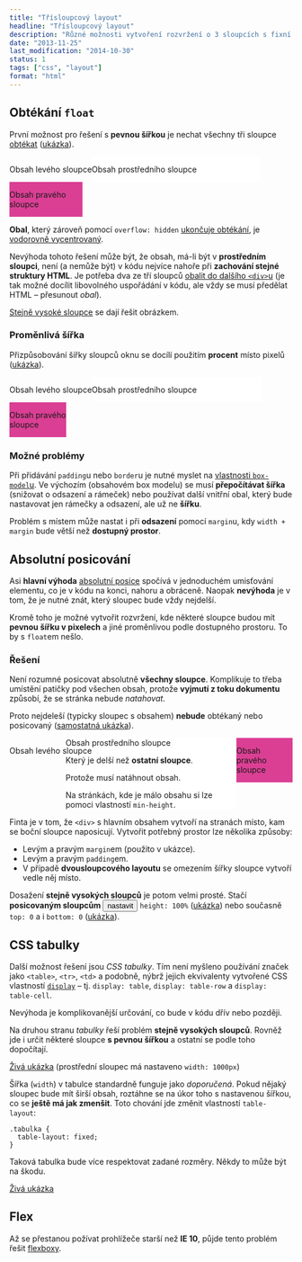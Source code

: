 ```yaml
---
title: "Třísloupcový layout"
headline: "Třísloupcový layout"
description: "Různé možnosti vytvoření rozvržení o 3 sloupcích s fixní i proměnnou šířkou."
date: "2013-11-25"
last_modification: "2014-10-30"
status: 1
tags: ["css", "layout"]
format: "html"
---
```


<h2 id="float">Obtékání <code>float</code></h2>
<p>První možnost pro řešení s <b>pevnou šířkou</b> je nechat všechny tři sloupce <a href="/float">obtékat</a> (<a href="http://kod.djpw.cz/zet-">ukázka</a>).</p>

<div class="live">
  <style>
    .fixni-obal {width: 560px; margin: auto; overflow: hidden}
    .fixni-obal .sloupec {float: left}
    
    .fixni-obal .levy {width: 130px; background: #1081DD;}
    .fixni-obal .pravy {width: 130px; background: #DA3F94;}
    .fixni-obal .stred {width: 300px; background: #fff;} /* 560 - 130 - 130 */
  </style>
  <div class="fixni-obal">
    <div class="sloupec levy">
      <p>Obsah levého sloupce</p>
    </div>
    <div class="sloupec stred">
      <p>Obsah prostředního sloupce</p>
    </div>
    <div class="sloupec pravy">
      <p>Obsah pravého sloupce</p>
    </div>
  </div>
</div>

<p><b>Obal</b>, který zároveň pomocí <code>overflow: hidden</code> <a href="/float#overflow">ukončuje obtékání</a>, je <a href="/centrovani#margin-auto">vodorovně vycentrovaný</a>.</p>

<p>Nevýhoda tohoto řešení může být, že obsah, má-li být v <b>prostředním sloupci</b>, není (a nemůže být) v kódu nejvíce nahoře při <b>zachování stejné struktury HTML</b>. Je potřeba dva ze tří sloupců <a href="http://kod.djpw.cz/nkt">obalit do dalšího <code>&lt;div></code>u</a> (je tak možné docílit libovolného uspořádání v kódu, ale vždy se musí předělat HTML – přesunout <i>obal</i>).</p>

<p><a href="/stejne-vysoke-sloupce">Stejně vysoké sloupce</a> se dají řešit obrázkem.</p>

<h3 id="procenta">Proměnlivá šířka</h3>
<p>Přizpůsobování šířky sloupců oknu se docílí použitím <b>procent</b> místo pixelů (<a href="http://kod.djpw.cz/bft">ukázka</a>).</p>

<div class="live">
  <style>
    .obal {width: 100%; overflow: hidden}
    .obal .sloupec {float: left}
    
    .obal .levy {width: 20%; background: #1081DD;}
    .obal .pravy {width: 20%; background: #DA3F94;}
    .obal .stred {width: 60%; background: #fff;} /* 100% - 20% - 20% */
  </style>
  <div class="obal">
    <div class="sloupec levy">
      <p>Obsah levého sloupce</p>
    </div>
    <div class="sloupec stred">
      <p>Obsah prostředního sloupce</p>
    </div>
    <div class="sloupec pravy">
      <p>Obsah pravého sloupce</p>
    </div>
  </div>
</div>


<h3 id="problemy">Možné problémy</h3>
<p>Při přidávání <code>padding</code>u nebo <code>border</code>u je nutné myslet na <a href="/box-model">vlastnosti <code>box-model</code>u</a>. Ve výchozím (obsahovém box modelu) se musí <b>přepočítávat šířka</b> (snižovat o odsazení a rámeček) nebo používat další vnitřní obal, který bude nastavovat jen rámečky a odsazení, ale už ne <b>šířku</b>.</p>

<p>Problém s místem může nastat i při <b>odsazení</b> pomocí <code>margin</code>u, kdy <code>width + margin</code> bude větší než <b>dostupný prostor</b>.</p>

<h2 id="position">Absolutní posicování</h2>
<p>Asi <b>hlavní výhoda</b> <a href="/position#absolute">absolutní posice</a> spočívá v jednoduchém umisťování elementu, co je v kódu na konci, nahoru a obráceně. Naopak <b>nevýhoda</b> je v tom, že je nutné znát, který sloupec bude vždy nejdelší.</p>

<p>Kromě toho je možné vytvořit rozvržení, kde některé sloupce budou mít <b>pevnou šířku v pixelech</b> a jiné proměnlivou podle dostupného prostoru. To by s <code>float</code>em nešlo.</p>

<h3>Řešení</h3>
<p>Není rozumné posicovat absolutně <b>všechny sloupce</b>. Komplikuje to třeba umístění patičky pod všechen obsah, protože <b>vyjmutí z toku dokumentu</b> způsobí, že se stránka nebude <i>natahovat</i>.</p>

<p>Proto nejdeleší (typicky sloupec s obsahem) <b>nebude</b> obtékaný nebo posicovaný (<a href="http://kod.djpw.cz/dft">samostatná ukázka</a>).</p>

<div class="live">
  <style>
    .posicovany-obal {width: 100%; position: relative;}
    .posicovany-obal .sloupec {position: absolute; top: 0}
    
    .posicovany-obal .levy {width: 100px; left: 0; background: #1081DD;}
    .posicovany-obal .pravy {width: 100px; right: 0; background: #DA3F94;}
    .posicovany-obal .stred {margin-left: 100px; margin-right: 100px; background: #fff;}
    
    /* stejně vysoké sloupce */
    .stejne-vysoke .sloupec {height: 100%}
  </style>
  <div class="posicovany-obal" id="stejne-vysoke">
    <div class="stred">
      <p>Obsah prostředního sloupce</p>
      <p>Který je delší než <b>ostatní sloupce</b>.</p>
      <p>Protože musí natáhnout obsah.</p>
      <p>Na stránkách, kde je málo obsahu si lze pomoci vlastností <code>min-height</code>.</p>
    </div>
    <div class="sloupec levy">
      <p>Obsah levého sloupce</p>
    </div>
    <div class="sloupec pravy">
      <p>Obsah pravého sloupce</p>
    </div>
  </div>
</div>
<script>
  var sv = document.getElementById("stejne-vysoke");
</script>

<p>Finta je v tom, že <code>&lt;div></code> s hlavním obsahem vytvoří na stranách místo, kam se boční sloupce naposicují. Vytvořit potřebný prostor lze několika způsoby:</p>

<ul>
  <li>Levým a pravým <code>margin</code>em (použito v ukázce).</li>
  <li>Levým a pravým <code>padding</code>em.</li>
  <li>V případě <b>dvousloupcového layoutu</b> se omezením šířky sloupce vytvoří vedle něj místo.</li>
</ul>

<p>Dosažení <b>stejně vysokých sloupců</b> je potom velmi prosté. Stačí <b>posicovaným sloupcům</b> <button onclick="toggle(sv, 'stejne-vysoke')">nastavit</button> <code>height: 100%</code> (<a href="http://kod.djpw.cz/eft">ukázka</a>) nebo současně <code>top: 0</code> a i <code>bottom: 0</code> (<a href="http://kod.djpw.cz/fft">ukázka</a>).</p>


<h2 id="css-tabulky">CSS tabulky</h2>

<p>Další možnost řešení jsou <i>CSS tabulky</i>. Tím není myšleno používání značek jako <code>&lt;table></code>, <code>&lt;tr></code>, <code>&lt;td></code> a podobně, nýbrž jejich ekvivalenty vytvořené CSS vlastností <a href="/display"><code>display</code></a> – tj. <code>display: table</code>, <code>display: table-row</code> a <code>display: table-cell</code>.</p>

<p>Nevýhoda je komplikovanější určování, co bude v kódu dřív nebo později.</p>

<p>Na druhou stranu <i>tabulky</i> řeší problém <b>stejně vysokých sloupců</b>. Rovněž jde i určit některé sloupce <b>s pevnou šířkou</b> a ostatní se podle toho dopočítají.</p>

<p><a href="http://kod.djpw.cz/fahb">Živá ukázka</a> (prostřední sloupec má nastaveno <code>width: 1000px</code>)</p>

<p>Šířka (<code>width</code>) v tabulce standardně funguje jako <i>doporučená</i>. Pokud nějaký sloupec bude mít širší obsah, roztáhne se na úkor toho s nastavenou šířkou, co se <b>ještě má jak zmenšit</b>. Toto chování jde změnit vlastností <code>table-layout</code>:</p>

<pre><code>.tabulka {
  table-layout: fixed;
}</code></pre>

<p>Taková tabulka bude více respektovat zadané rozměry. Někdy to může být na škodu.</p>

<p><a href="http://kod.djpw.cz/gahb">Živá ukázka</a></p>


<h2 id="flex">Flex</h2>
<p>Až se přestanou požívat prohlížeče starší než <b>IE 10</b>, půjde tento problém řešit <a href="/flexbox">flexboxy</a>.</p>